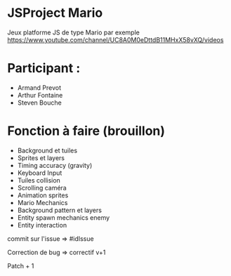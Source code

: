 # JSProject Mario

Jeux platforme JS de type Mario par exemple
https://www.youtube.com/channel/UC8A0M0eDttdB11MHxX58vXQ/videos

# Participant :

  * Armand Prevot
  * Arthur Fontaine
  * Steven Bouche
  
# Fonction à faire (brouillon)

* Background et tuiles
* Sprites et layers
* Timing accuracy (gravity)
* Keyboard Input
* Tuiles collision
* Scrolling caméra
* Animation sprites
* Mario Mechanics
* Background pattern et layers
* Entity spawn mechanics enemy
* Entity interaction

commit sur l'issue => #idIssue   

Correction de bug => correctif v+1   

Patch + 1   


